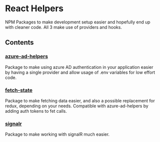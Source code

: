 # React Helpers

NPM Packages to make development setup easier and hopefully end up with cleaner code. All 3 make use of providers and hooks.

## Contents

### [azure-ad-helpers ](./azure-ad-auth/README.md)

Package to make using azure AD authentication in your application easier by having a single provider and allow usage of .env variables for low effort code.

### [fetch-state](./fetch-state/README.md)

Package to make fetching data easier, and also a possible replacement for redux, depending on your needs. Compatible with azure-ad-helpers by adding auth tokens to fet calls.

### [signalr](./signalr/README.md)

Package to make working with signalR much easier.
